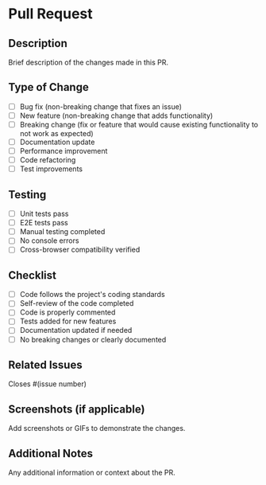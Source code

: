 # Pull Request

## Description
Brief description of the changes made in this PR.

## Type of Change
- [ ] Bug fix (non-breaking change that fixes an issue)
- [ ] New feature (non-breaking change that adds functionality)
- [ ] Breaking change (fix or feature that would cause existing functionality to not work as expected)
- [ ] Documentation update
- [ ] Performance improvement
- [ ] Code refactoring
- [ ] Test improvements

## Testing
- [ ] Unit tests pass
- [ ] E2E tests pass
- [ ] Manual testing completed
- [ ] No console errors
- [ ] Cross-browser compatibility verified

## Checklist
- [ ] Code follows the project's coding standards
- [ ] Self-review of the code completed
- [ ] Code is properly commented
- [ ] Tests added for new features
- [ ] Documentation updated if needed
- [ ] No breaking changes or clearly documented

## Related Issues
Closes #(issue number)

## Screenshots (if applicable)
Add screenshots or GIFs to demonstrate the changes.

## Additional Notes
Any additional information or context about the PR.